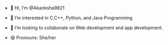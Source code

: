 - 👋 Hi, I’m @Akanksha9821
- 👀 I’m interested in C,C++, Python, and Java Programming

- 💞️ I’m looking to collaborate on Web development and app development.
- 😄 Pronouns: She/her


<!---
Akanksha9821/Akanksha9821 is a ✨ special ✨ repository because its `README.md` (this file) appears on your GitHub profile.
You can click the Preview link to take a look at your changes.
--->
